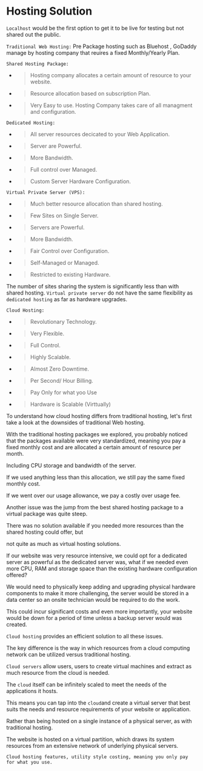 # Hosting Solution

`Localhost` would be the first option to get it to be live for testing but not shared out the public.

`Traditional Web Hosting:` Pre Package hosting such as Bluehost , GoDaddy manage by hosting company that reuires a fixed Monthly/Yearly Plan.

`Shared Hosting Package:`

- > Hosting company allocates a certain amount of resource to your website.
- > Resource allocation based on subscription Plan.
- > Very Easy to use. Hosting Company takes care of all managment and configuration.

`Dedicated Hosting:`

- > All server resources decicated to your Web Application.
- > Server are Powerful.
- > More Bandwidth.
- > Full control over Managed.
- > Custom Server Hardware Configuration.

`Virtual Private Server (VPS):`

- > Much better resource allocation than shared hosting.
- > Few Sites on Single Server.
- > Servers are Powerful.
- > More Bandwidth.
- > Fair Control over Configuration.
- > Self-Managed or Managed.
- > Restricted to existing Hardware.

The number of sites sharing the system is significantly less than with shared hosting.
`Virtual private server` do not have the same flexibility as `dedicated hosting` as far as hardware upgrades.

`Cloud Hosting:`

- > Revolutionary Technology.
- > Very Flexible.
- > Full Control.
- > Highly Scalable.
- > Almost Zero Downtime.
- > Per Second/ Hour Billing.
- > Pay Only for what yoo Use
- > Hardware is Scalable (Virttually)

To understand how cloud hosting differs from traditional hosting, let's first take a look at the downsides of traditional Web hosting.

With the traditional hosting packages we explored, you probably noticed that the packages available were very standardized, meaning you pay a fixed monthly cost and are allocated a certain amount of resource per month.

Including CPU storage and bandwidth of the server.

If we used anything less than this allocation, we still pay the same fixed monthly cost.

If we went over our usage allowance, we pay a costly over usage fee.

Another issue was the jump from the best shared hosting package to a virtual package was quite steep.

There was no solution available if you needed more resources than the shared hosting could offer, but

not quite as much as virtual hosting solutions.

If our website was very resource intensive, we could opt for a dedicated server as powerful as the dedicated server was, what if we needed even more CPU, RAM and storage space than the existing hardware configuration offered?

We would need to physically keep adding and upgrading physical hardware components to make it more challenging, the server would be stored in a data center so an onsite technician would be required to do the work.

This could incur significant costs and even more importantly, your website would be down for a period of time unless a backup server would was created.

`Cloud hosting` provides an efficient solution to all these issues.

The key difference is the way in which resources from a cloud computing network can be utilized versus traditional hosting.

`Cloud servers` allow users, users to create virtual machines and extract as much resource from the cloud is needed.

The `cloud` itself can be infinitely scaled to meet the needs of the applications it hosts.

This means you can tap into the `cloud`and create a virtual server that best suits the needs and resource requirements of your website or application.

Rather than being hosted on a single instance of a physical server, as with traditional hosting.

The website is hosted on a virtual partition, which draws its system resources from an extensive network of underlying physical servers.

`Cloud hosting features, utility style costing, meaning you only pay for what you use.`

